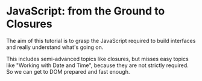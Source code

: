 
# JavaScript: from the Ground to Closures 

The aim of this tutorial is to grasp the JavaScript required to build interfaces and really understand what's going on.

This includes semi-advanced topics like closures, but misses easy topics like "Working with Date and Time", because they are not strictly required. So we can get to DOM prepared and fast enough.

